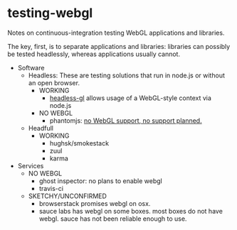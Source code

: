 # testing-webgl

Notes on continuous-integration testing WebGL applications and libraries.

The key, first, is to separate applications and libraries: libraries can possibly be tested headlessly,
whereas applications usually cannot.

* Software
  * Headless: These are testing solutions that run in node.js or without an open browser.
    * WORKING
      * [headless-gl](https://github.com/stackgl/headless-gl) allows usage of a WebGL-style context via node.js
    * NO WEBGL
      * phantomjs: [no WebGL support, no support planned.](http://phantomjs.org/supported-web-standards.html)
  * Headfull
    * WORKING
      * hughsk/smokestack
      * zuul
      * karma
* Services
  * NO WEBGL
    * ghost inspector: no plans to enable webgl
    * travis-ci
  * SKETCHY/UNCONFIRMED
    * browserstack promises webgl on osx.
    * sauce labs has webgl on some boxes. most boxes do not have webgl. sauce has not been reliable enough to use.
